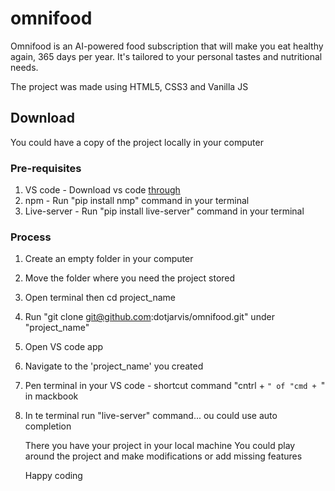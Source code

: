 # omnifood

Omnifood is an AI-powered food subscription that will make you eat healthy again, 365 days per year. It's tailored to your personal tastes and nutritional needs.

The project was made using HTML5, CSS3 and Vanilla JS


## Download
You could have a copy of the project locally in your computer

### Pre-requisites
1. VS code - Download vs code [through](https://code.visualstudio.com/)
2. npm - Run "pip install nmp" command in your terminal
3. Live-server - Run "pip install live-server" command in your terminal

### Process
1. Create an empty folder in your computer
2. Move the folder where you need the project stored
1. Open terminal then cd project_name
2. Run "git clone git@github.com:dotjarvis/omnifood.git" under "project_name"
3. Open VS code app
4. Navigate to the 'project_name' you created
5. Pen terminal in your VS code - shortcut command "cntrl + `" of "cmd + `" in mackbook
6. In te terminal run "live-server" command...  ou could use auto completion



   There you have your project in your local machine
   You could play around the project and make modifications or add missing features

   Happy coding
